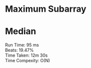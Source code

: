 Maximum Subarray
=========
# Median
Run Time: 95 ms              
Beats: 19.47%      
Time Taken: 12m 30s    
Time Compexity: O(N)   
